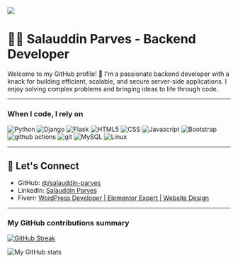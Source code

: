 ![](https://komarev.com/ghpvc/?username=salauddin-parves&color=brightgreen)

# 👨‍💻 Salauddin Parves - Backend Developer  

Welcome to my GitHub profile! 🚀 I'm a passionate backend developer with a knack for building efficient, scalable, and secure server-side applications. I enjoy solving complex problems and bringing ideas to life through code.  

---

<h3>When I code, I rely on</h3>
<p>
   <img alt="Python" src="https://img.shields.io/badge/Python-3776AB?style=flat-square&logo=python&logoColor=white" />
  <img alt="Django" src="https://img.shields.io/badge/-Django-092E20?style=flat-square&logo=django&logoColor=white" />
  <img alt="Flask" src="https://img.shields.io/badge/Flask-000000?style=flat-square&logo=flask&logoColor=white" />
  <img alt="HTML5" src="https://img.shields.io/badge/HTML5-E34F26?style=flat-square&logo=html5&logoColor=white" />
  <img alt="CSS" src="https://img.shields.io/badge/CSS-1572B6?style=flat-square&logo=css&logoColor=white" />
  <img alt="Javascript" src="https://img.shields.io/badge/-javascript-f7df1c?style=flat-square&logo=javascript&logoColor=black" />
  <img alt="Bootstrap" src="https://img.shields.io/badge/-bootstrap-7953b3?style=flat-square&logo=bootstrap&logoColor=white" />
  <img alt="github actions" src="https://img.shields.io/badge/-Github_Actions-2088FF?style=flat-square&logo=github-actions&logoColor=white" />
  <img alt="git" src="https://img.shields.io/badge/-Git-F05032?style=flat-square&logo=git&logoColor=white" />
<!--   <img alt="MongoDB" src="https://img.shields.io/badge/-MongoDB-13aa52?style=flat-square&logo=mongodb&logoColor=white" /> -->
  <img alt="MySQL" src="https://img.shields.io/badge/-MySQL-D71F00?style=flat-square&logo=mysql&logoColor=white" />
  <img alt="Linux" src="https://img.shields.io/badge/-Linux-FCC624?style=flat-square&logo=linux&logoColor=black" />
</p>  

---

## 🚀 Let's Connect  

- GitHub: [@/salauddin-parves](https://github.com//salauddin-parves)  
- LinkedIn: [Salauddin Parves](https://www.linkedin.com/in/salauddin-parves-164977337/)
- Fiverr: [WordPress Developer | Elementor Expert | Website Design](https://www.fiverr.com/master_parves)

---
<!-- 
<p>If I deserve a little pick-me-up, why not treat me to a cup of coffee/tea? 🥺</p>
<a href="https://www.buymeacoffee.com/your_username" target="_blank"><img src="https://cdn.buymeacoffee.com/buttons/v2/default-red.png" alt="Buy Me A Coffee" width="150" ></a>
-->
<h3>My GitHub contributions summary</h3>

[![GitHub Streak](https://github-readme-streak-stats.herokuapp.com?user=salauddin-parves&theme=dark&ring=FF0000&file=FFFFFF&currStreakNum=FFFFFF&currStreakLabel=FFFFFF&hide_border=true)](https://git.io/streak-stats)

![My GitHub stats](https://github-readme-stats.vercel.app/api?username=salauddin-parves&hide_border=true&show_icons=true&bg_color=151515&title_color=FF0000&icon_color=66FF00&text_bold=false&text_color=ffffff)
